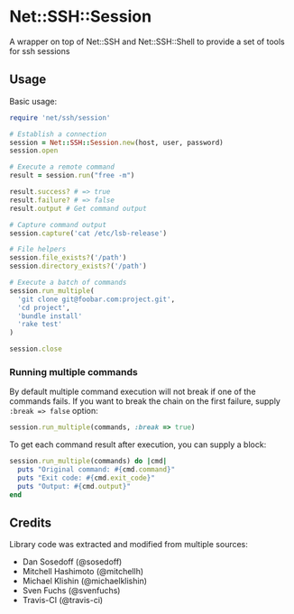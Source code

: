 # Net::SSH::Session

A wrapper on top of Net::SSH and Net::SSH::Shell to provide a set of tools for ssh sessions

## Usage

Basic usage:

```ruby
require 'net/ssh/session'

# Establish a connection
session = Net::SSH::Session.new(host, user, password)
session.open

# Execute a remote command
result = session.run("free -m")

result.success? # => true
result.failure? # => false
result.output # Get command output

# Capture command output
session.capture('cat /etc/lsb-release')

# File helpers
session.file_exists?('/path')
session.directory_exists?('/path')

# Execute a batch of commands
session.run_multiple(
  'git clone git@foobar.com:project.git',
  'cd project',
  'bundle install'
  'rake test'
)

session.close
```

### Running multiple commands

By default multiple command execution will not break if one of the commands fails. If you want to break the chain on the first failure, supply `:break => false` option:

```ruby
session.run_multiple(commands, :break => true)
```

To get each command result after execution, you can supply a block:

```ruby
session.run_multiple(commands) do |cmd|
  puts "Original command: #{cmd.command}"
  puts "Exit code: #{cmd.exit_code}"
  puts "Output: #{cmd.output}"
end
```

## Credits

Library code was extracted and modified from multiple sources:

- Dan Sosedoff (@sosedoff)
- Mitchell Hashimoto (@mitchellh)
- Michael Klishin (@michaelklishin)
- Sven Fuchs (@svenfuchs)
- Travis-CI (@travis-ci)